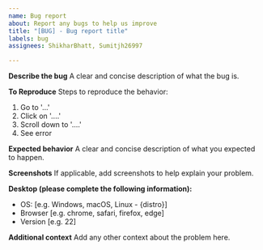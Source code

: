 ```yaml
---
name: Bug report
about: Report any bugs to help us improve
title: "[BUG] - Bug report title"
labels: bug
assignees: ShikharBhatt, Sumitjh26997

---
```


**Describe the bug**
A clear and concise description of what the bug is.

**To Reproduce**
Steps to reproduce the behavior:
1. Go to '...'
2. Click on '....'
3. Scroll down to '....'
4. See error

**Expected behavior**
A clear and concise description of what you expected to happen.

**Screenshots**
If applicable, add screenshots to help explain your problem.

**Desktop (please complete the following information):**
 - OS: [e.g. Windows, macOS, Linux - {distro}]
 - Browser [e.g. chrome, safari, firefox, edge]
 - Version [e.g. 22]

**Additional context**
Add any other context about the problem here.
